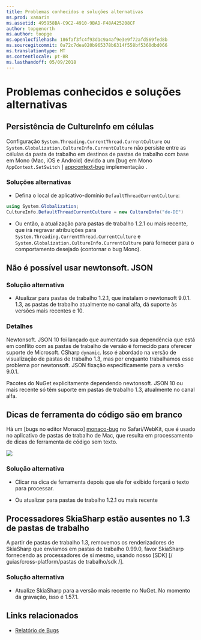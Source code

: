 ```yaml
---
title: Problemas conhecidos e soluções alternativas
ms.prod: xamarin
ms.assetid: 495958BA-C9C2-4910-9BAD-F48A425208CF
author: topgenorth
ms.author: toopge
ms.openlocfilehash: 186faf3fc4f93d1c9a4af9e3e9f72afd569fed8b
ms.sourcegitcommit: 0a72c7dea020b965378b6314f558bf5360dbd066
ms.translationtype: MT
ms.contentlocale: pt-BR
ms.lasthandoff: 05/09/2018
---
```

# <a name="known-issues--workarounds"></a>Problemas conhecidos e soluções alternativas

## <a name="persistence-of-cultureinfo-across-cells"></a>Persistência de CultureInfo em células

Configuração `System.Threading.CurrentThread.CurrentCulture` ou `System.Globalization.CultureInfo.CurrentCulture` não persiste entre as células da pasta de trabalho em destinos de pastas de trabalho com base em Mono (Mac, iOS e Android) devido a um [bug em Mono `AppContext.SetSwitch` ] [ appcontext-bug] implementação .

### <a name="workarounds"></a>Soluções alternativas

* Defina o local de aplicativo-domínio `DefaultThreadCurrentCulture`:
```csharp
using System.Globalization;
CultureInfo.DefaultThreadCurrentCulture = new CultureInfo("de-DE")
```

* Ou então, a atualização para pastas de trabalho 1.2.1 ou mais recente, que irá regravar atribuições para `System.Threading.CurrentThread.CurrentCulture` e `System.Globalization.CultureInfo.CurrentCulture` para fornecer para o comportamento desejado (contornar o bug Mono).

## <a name="unable-to-use-newtonsoftjson"></a>Não é possível usar newtonsoft. JSON

### <a name="workaround"></a>Solução alternativa

* Atualizar para pastas de trabalho 1.2.1, que instalam o newtonsoft 9.0.1.
  1.3, as pastas de trabalho atualmente no canal alfa, dá suporte às versões mais recentes e 10.

### <a name="details"></a>Detalhes

Newtonsoft. JSON 10 foi lançado que aumentado sua dependência que está em conflito com as pastas de trabalho de versão é fornecido para oferecer suporte de Microsoft. CSharp `dynamic`. Isso é abordado na versão de visualização de pastas de trabalho 1.3, mas por enquanto trabalhamos esse problema por newtonsoft. JSON fixação especificamente para a versão 9.0.1.

Pacotes do NuGet explicitamente dependendo newtonsoft. JSON 10 ou mais recente só têm suporte em pastas de trabalho 1.3, atualmente no canal alfa.

## <a name="code-tooltips-are-blank"></a>Dicas de ferramenta do código são em branco

Há um [bugs no editor Monaco] [ monaco-bug] no Safari/WebKit, que é usado no aplicativo de pastas de trabalho de Mac, que resulta em processamento de dicas de ferramenta de código sem texto.

![](general-images/monaco-signature-help-bug.png)

### <a name="workaround"></a>Solução alternativa

* Clicar na dica de ferramenta depois que ele for exibido forçará o texto para processar.

* Ou atualizar para pastas de trabalho 1.2.1 ou mais recente

[appcontext-bug]: https://bugzilla.xamarin.com/show_bug.cgi?id=54448
[monaco-bug]: https://github.com/Microsoft/monaco-editor/issues/408

## <a name="skiasharp-renderers-are-missing-in-workbooks-13"></a>Processadores SkiaSharp estão ausentes no 1.3 de pastas de trabalho

A partir de pastas de trabalho 1.3, removemos os renderizadores de SkiaSharp que enviamos em pastas de trabalho 0.99.0, favor SkiaSharp fornecendo as processadores de si mesmo, usando nosso [SDK] [/ guias/cross-platform/pastas de trabalho/sdk /].

### <a name="workaround"></a>Solução alternativa

* Atualize SkiaSharp para a versão mais recente no NuGet. No momento da gravação, isso é 1.57.1.

## <a name="related-links"></a>Links relacionados

- [Relatório de Bugs](~/tools/workbooks/install.md#reporting-bugs)
